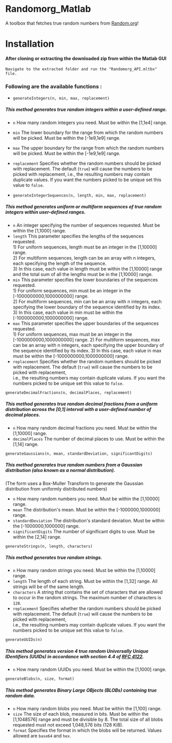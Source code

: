 # Randomorg_Matlab 
A toolbox that fetches true random numbers from [Random.org](https://www.random.org)!

# Installation
#### After cloning or extracting the downloaded zip from within the Matlab GUI 
    Navigate to the extracted folder and run the "Randomorg_API.mltbx" file.

### Following are the available functions : 

* `generateIntegers(n, min, max, replacement)`  

##### This method generates true random integers within a user-defined range.  
   * `n` How many random integers you need. Must be within the [1,1e4] range.  
   * `min` The lower boundary for the range from which the random numbers will be picked. Must be within the [-1e9,1e9] range.  
   * `max` The upper boundary for the range from which the random numbers will be picked. Must be within the [-1e9,1e9] range.  
   * `replacement` Specifies whether the random numbers should be picked with replacement. The default (`true`) will cause the                      numbers to be picked with replacement, i.e., the resulting numbers may contain duplicate values. If you want the numbers picked to be unique set this value to `false`.  
    
* `generateIntegerSequences(n, length, min, max, replacement)`  

##### This method generates uniform or multiform sequences of true random integers within user-defined ranges.
   * `n` An integer specifying the number of sequences requested. Must be within the [1,1000] range.  
   * `length` This parameter specifies the lengths of the sequences requested.  
              1) For uniform sequences, length must be an integer in the [1,10000] range.  
              2) For multiform sequences, length can be an array with n integers, each specifying the length of the sequence.  
              3) In this case, each value in length must be within the [1,10000] range and the total sum of all the lengths must be in the [1,10000] range.  
   * `min` This parameter specifies the lower boundaries of the sequences requested.  
              1) For uniform sequences, min must be an integer in the [-1000000000,1000000000] range.  
              2) For multiform sequences, min can be an array with n integers, each specifying the lower boundary of the                sequence identified by its index.  
              3) In this case, each value in min must be within the [-1000000000,1000000000] range.  
   * `max` This parameter specifies the upper boundaries of the sequences requested.  
              1) For uniform sequences, max must be an integer in the [-1000000000,1000000000] range. 
              2) For multiform sequences, max can be an array with n integers, each specifying the upper boundary of the sequence identified by its index. 
              3) In this case, each value in max must be within the [-1000000000,1000000000] range. 
   * `replacement` Specifies whether the random numbers should be picked with replacement. The default (`true`) will cause the numbers to be picked with replacement,  
              i.e., the resulting numbers may contain duplicate values. If you want the numbers picked to be unique set this value to `false`.  

`generateDecimalFractions(n, decimalPlaces, replacement)`

##### This method generates true random decimal fractions from a uniform distribution across the [0,1] interval with a user-defined number of decimal places.  
   * `n` How many random decimal fractions you need. Must be within the [1,10000] range. 
   * `decimalPlaces` The number of decimal places to use. Must be within the [1,14] range. 

`generateGaussians(n, mean, standardDeviation, significantDigits)`  
##### This method generates true random numbers from a Gaussian distribution (also known as a normal distribution).  
(The form uses a Box-Muller Transform to generate the Gaussian distribution from uniformly distributed numbers)
   * `n` How many random numbers you need. Must be within the [1,10000] range. 
   * `mean` The distribution's mean. Must be within the [-1000000,1000000] range.  
   * `standardDeviation` The distribution's standard deviation. Must be within the [-1000000,1000000] range.  
   * `significantDigits` The number of significant digits to use. Must be within the [2,14] range.  
   

`generateStrings(n, length, characters)`
##### This method generates true random strings.
   * `n` How many random strings you need. Must be within the [1,10000] range.  
   * `length` The length of each string. Must be within the [1,32] range. All strings will be of the same length.  
   * `characters` A string that contains the set of characters that are allowed to occur in the random strings. The maximum number of characters is `128`.  
   * `replacement` Specifies whether the random numbers should be picked with replacement. The default (`true`) will cause the numbers to be picked with replacement,  
              i.e., the resulting numbers may contain duplicate values. If you want the numbers picked to be unique set this value to `false`.            


`generateUUIDs(n)`  
##### This method generates version 4 true random Universally Unique IDentifiers (UUIDs) in accordance with section 4.4 of [RFC 4122](https://www.ietf.org/rfc/rfc4122.txt).    
   * `n` How many random UUIDs you need. Must be within the [1,1000] range.  
   
`generateBlobs(n, size, format)`  
##### This method generates Binary Large OBjects (BLOBs) containing true random data. 
   * `n` How many random blobs you need. Must be within the [1,100] range. 
   * `size` The size of each blob, measured in bits. Must be within the [1,1048576] range and must be divisible by 8. 
            The total size of all blobs requested must not exceed 1,048,576 bits (128 KiB). 
   * `format` Specifies the format in which the blobs will be returned. Values allowed are `base64` and `hex`. 
